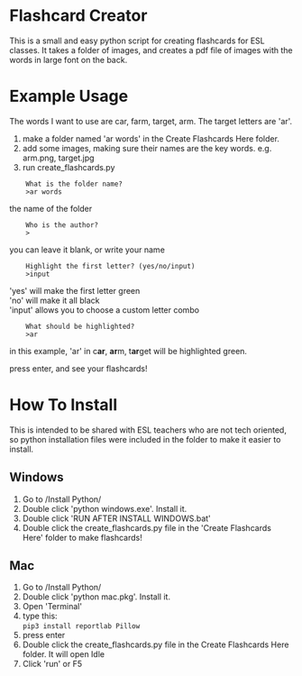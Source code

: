 # Flashcard Creator

This is a small and easy python script for creating flashcards for ESL classes. It takes a folder of images, and creates a pdf file of images with the words in large font on the back.

# Example Usage

The words I want to use are car, farm, target, arm. The target letters are 'ar'.

1. make a folder named 'ar words' in the Create Flashcards Here folder.
2. add some images, making sure their names are the key words. e.g. arm.png, target.jpg
3. run create_flashcards.py

```
    What is the folder name?
    >ar words
```

the name of the folder

```
    Who is the author?
    >
```

you can leave it blank, or write your name

```
    Highlight the first letter? (yes/no/input)
    >input
```

'yes' will make the first letter green  
'no' will make it all black  
'input' allows you to choose a custom letter combo

```
    What should be highlighted?
    >ar
```

in this example, 'ar' in c**ar**, **ar**m, t**ar**get will be highlighted green.

press enter, and see your flashcards!

# How To Install

This is intended to be shared with ESL teachers who are not tech oriented, so python installation files were included in the folder to make it easier to install.

## Windows

1. Go to /Install Python/
2. Double click 'python windows.exe'. Install it.
3. Double click 'RUN AFTER INSTALL WINDOWS.bat'
4. Double click the create_flashcards.py file in the 'Create Flashcards Here' folder to make flashcards!

## Mac

1. Go to /Install Python/
2. Double click 'python mac.pkg'. Install it.
3. Open 'Terminal'
4. type this:  
   `pip3 install reportlab Pillow`
5. press enter
6. Double click the create_flashcards.py file in the Create Flashcards Here folder. It will open Idle
7. Click 'run' or F5
